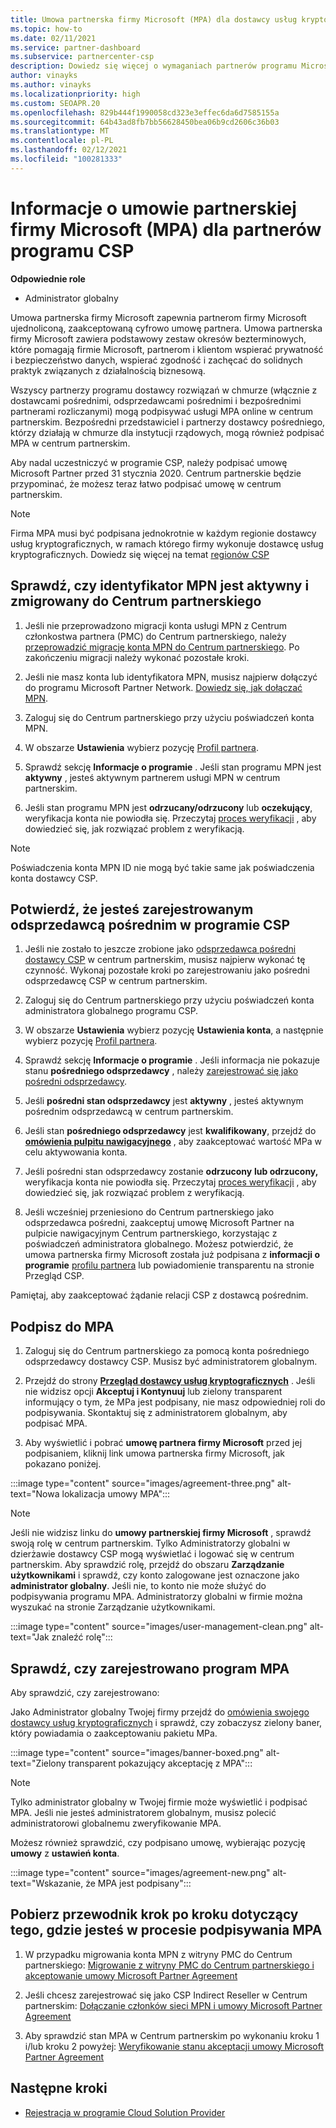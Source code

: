 ```yaml
---
title: Umowa partnerska firmy Microsoft (MPA) dla dostawcy usług kryptograficznych
ms.topic: how-to
ms.date: 02/11/2021
ms.service: partner-dashboard
ms.subservice: partnercenter-csp
description: Dowiedz się więcej o wymaganiach partnerów programu Microsoft CSP w celu podpisania i zweryfikowania tej ujednoliconej, akceptowanej cyfrowo umowy Microsoft Partner (MPA).
author: vinayks
ms.author: vinayks
ms.localizationpriority: high
ms.custom: SEOAPR.20
ms.openlocfilehash: 829b444f1990058cd323e3effec6da6d7585155a
ms.sourcegitcommit: 64b43ad8fb7bb56628450bea06b9cd2606c36b03
ms.translationtype: MT
ms.contentlocale: pl-PL
ms.lasthandoff: 02/12/2021
ms.locfileid: "100281333"
---
```

# <a name="learn-about-the-microsoft-partner-agreement-mpa-for-csp-program-partners"></a>Informacje o umowie partnerskiej firmy Microsoft (MPA) dla partnerów programu CSP

**Odpowiednie role**

- Administrator globalny

Umowa partnerska firmy Microsoft zapewnia partnerom firmy Microsoft ujednoliconą, zaakceptowaną cyfrowo umowę partnera. Umowa partnerska firmy Microsoft zawiera podstawowy zestaw okresów bezterminowych, które pomagają firmie Microsoft, partnerom i klientom wspierać prywatność i bezpieczeństwo danych, wspierać zgodność i zachęcać do solidnych praktyk związanych z działalnością biznesową.

Wszyscy partnerzy programu dostawcy rozwiązań w chmurze (włącznie z dostawcami pośrednimi, odsprzedawcami pośrednimi i bezpośrednimi partnerami rozliczanymi) mogą podpisywać usługi MPA online w centrum partnerskim. Bezpośredni przedstawiciel i partnerzy dostawcy pośredniego, którzy działają w chmurze dla instytucji rządowych, mogą również podpisać MPA w centrum partnerskim.

Aby nadal uczestniczyć w programie CSP, należy podpisać umowę Microsoft Partner przed 31 stycznia 2020. Centrum partnerskie będzie przypominać, że możesz teraz łatwo podpisać umowę w centrum partnerskim.

>[!NOTE]
>Firma MPA musi być podpisana jednokrotnie w każdym regionie dostawcy usług kryptograficznych, w ramach którego firmy wykonuje dostawcę usług kryptograficznych. Dowiedz się więcej na temat [regionów CSP](regional-authorization-overview.md) 

## <a name="verify-your-mpn-id-is-active-and-migrated-to-partner-center"></a>Sprawdź, czy identyfikator MPN jest aktywny i zmigrowany do Centrum partnerskiego

1. Jeśli nie przeprowadzono migracji konta usługi MPN z Centrum członkostwa partnera (PMC) do Centrum partnerskiego, należy [przeprowadzić migrację konta MPN do Centrum partnerskiego](move-pmc-pc-map.md). Po zakończeniu migracji należy wykonać pozostałe kroki. 

1. Jeśli nie masz konta lub identyfikatora MPN, musisz najpierw dołączyć do programu Microsoft Partner Network. [Dowiedz się, jak dołączać MPN](mpn-create-a-partner-center-account.md).

1. Zaloguj się do Centrum partnerskiego przy użyciu poświadczeń konta MPN.
 
1. W obszarze **Ustawienia** wybierz pozycję [Profil partnera](https://partner.microsoft.com/pcv/accountsettings/connectedpartnerprofile).

1. Sprawdź sekcję **Informacje o programie** . Jeśli stan programu MPN jest **aktywny** , jesteś aktywnym partnerem usługi MPN w centrum partnerskim.
 
1. Jeśli stan programu MPN jest **odrzucany/odrzucony** lub **oczekujący**, weryfikacja konta nie powiodła się. Przeczytaj [proces weryfikacji](verification-responses.md) , aby dowiedzieć się, jak rozwiązać problem z weryfikacją.



>[!NOTE]
>Poświadczenia konta MPN ID nie mogą być takie same jak poświadczenia konta dostawcy CSP.

## <a name="confirm-you-are-enrolled-as-a-csp-indirect-reseller"></a>Potwierdź, że jesteś zarejestrowanym odsprzedawcą pośrednim w programie CSP

1. Jeśli nie zostało to jeszcze zrobione jako [odsprzedawca pośredni dostawcy CSP](indirect-reseller-tasks-in-partner-center.md) w centrum partnerskim, musisz najpierw wykonać tę czynność. Wykonaj pozostałe kroki po zarejestrowaniu jako pośredni odsprzedawcę CSP w centrum partnerskim.

1. Zaloguj się do Centrum partnerskiego przy użyciu poświadczeń konta administratora globalnego programu CSP.

1. W obszarze **Ustawienia** wybierz pozycję **Ustawienia konta**, a następnie wybierz pozycję [Profil partnera](https://partner.microsoft.com/pcv/accountsettings/partnerprofile).

1. Sprawdź sekcję **Informacje o programie** . Jeśli informacja nie pokazuje stanu **pośredniego odsprzedawcy** , należy [zarejestrować się jako pośredni odsprzedawcy](indirect-reseller-tasks-in-partner-center.md).

1. Jeśli  **pośredni stan odsprzedawcy** jest **aktywny** , jesteś aktywnym pośrednim odsprzedawcą w centrum partnerskim.
 
4. Jeśli stan  **pośredniego odsprzedawcy** jest **kwalifikowany**, przejdź do [**omówienia pulpitu nawigacyjnego**](https://partner.microsoft.com/pcv/dashboard/overview) , aby zaakceptować wartość MPa w celu aktywowania konta.
 
1. Jeśli pośredni stan odsprzedawcy zostanie **odrzucony** **lub odrzucony,** weryfikacja konta nie powiodła się. Przeczytaj [proces weryfikacji](verification-responses.md) , aby dowiedzieć się, jak rozwiązać problem z weryfikacją.

1. Jeśli wcześniej przeniesiono do Centrum partnerskiego jako odsprzedawca pośredni, zaakceptuj umowę Microsoft Partner na pulpicie nawigacyjnym Centrum partnerskiego, korzystając z poświadczeń administratora globalnego. Możesz potwierdzić, że umowa partnerska firmy Microsoft została już podpisana z **informacji o programie** [profilu partnera](https://partner.microsoft.com/pcv/accountsettings/partnerprofile) lub powiadomienie transparentu na stronie Przegląd CSP.

Pamiętaj, aby zaakceptować żądanie relacji CSP z dostawcą pośrednim.

## <a name="sign-the-mpa"></a>Podpisz do MPA

1. Zaloguj się do Centrum partnerskiego za pomocą konta pośredniego odsprzedawcy dostawcy CSP. Musisz być administratorem globalnym.
1. Przejdź do strony **[Przegląd dostawcy usług kryptograficznych](https://partner.microsoft.com/pcv/dashboard/overview)** .  Jeśli nie widzisz opcji **Akceptuj i Kontynuuj** lub zielony transparent informujący o tym, że MPa jest podpisany, nie masz odpowiedniej roli do podpisywania. Skontaktuj się z administratorem globalnym, aby podpisać MPA.

1. Aby wyświetlić i pobrać **umowę partnera firmy Microsoft** przed jej podpisaniem, kliknij link umowa partnerska firmy Microsoft, jak pokazano poniżej.

:::image type="content" source="images/agreement-three.png" alt-text="Nowa lokalizacja umowy MPA":::

>[!NOTE]
>Jeśli nie widzisz linku do **umowy partnerskiej firmy Microsoft** , sprawdź swoją rolę w centrum partnerskim. Tylko Administratorzy globalni w dzierżawie dostawcy CSP mogą wyświetlać i logować się w centrum partnerskim. Aby sprawdzić rolę, przejdź do obszaru **Zarządzanie użytkownikami** i sprawdź, czy konto zalogowane jest oznaczone jako **administrator globalny**. Jeśli nie, to konto nie może służyć do podpisywania programu MPA. Administratorzy globalni w firmie można wyszukać na stronie Zarządzanie użytkownikami.

:::image type="content" source="images/user-management-clean.png" alt-text="Jak znaleźć rolę":::

## <a name="verify-that-you-have-signed-the-mpa"></a>Sprawdź, czy zarejestrowano program MPA

Aby sprawdzić, czy zarejestrowano:

 Jako Administrator globalny Twojej firmy przejdź do [omówienia swojego dostawcy usług kryptograficznych](https://partner.microsoft.com/pcv/dashboard/overview) i sprawdź, czy zobaczysz zielony baner, który powiadamia o zaakceptowaniu pakietu MPa.

 
:::image type="content" source="images/banner-boxed.png" alt-text="Zielony transparent pokazujący akceptację z MPA":::

>[!NOTE]
>Tylko administrator globalny w Twojej firmie może wyświetlić i podpisać MPA. Jeśli nie jesteś administratorem globalnym, musisz polecić administratorowi globalnemu zweryfikowanie MPA.

Możesz również sprawdzić, czy podpisano umowę, wybierając pozycję **umowy** z **ustawień konta**.

:::image type="content" source="images/agreement-new.png" alt-text="Wskazanie, że MPA jest podpisany":::


## <a name="download-the-step-by-step-guide-thats-right-for-where-you-are-in-the-mpa-signing-process"></a>Pobierz przewodnik krok po kroku dotyczący tego, gdzie jesteś w procesie podpisywania MPA

1. W przypadku migrowania konta MPN z witryny PMC do Centrum partnerskiego: [Migrowanie z witryny PMC do Centrum partnerskiego i akceptowanie umowy Microsoft Partner Agreement](https://assetsprod.microsoft.com/mpn/migrate-pmc-pc-mpa-guide.pptx)

2. Jeśli chcesz zarejestrować się jako CSP Indirect Reseller w Centrum partnerskim: [Dołączanie członków sieci MPN i umowy Microsoft Partner Agreement](https://assetsprod.microsoft.com/mpn/onboard-pc-csp-mpn-mpa-guide.pptx)

3. Aby sprawdzić stan MPA w Centrum partnerskim po wykonaniu kroku 1 i/lub kroku 2 powyżej: [Weryfikowanie stanu akceptacji umowy Microsoft Partner Agreement](https://assetsprod.microsoft.com/mpn/verify-mpa-acceptance-status.pptx)
 
## <a name="next-steps"></a>Następne kroki

- [Rejestracja w programie Cloud Solution Provider](indirect-reseller-tasks-in-partner-center.md)
